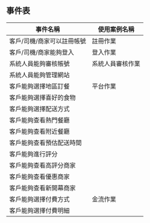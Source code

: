 ## 事件表
|事件名稱|使用案例名稱|
|---|---|
|客戶/司機/商家可以註冊帳號|註冊作業|
|客戶/司機/商家能夠登入|登入作業|
|系統人員能夠審核帳號|系統人員審核作業|
|系統人員能夠管理網站||
|客戶能夠選擇地區訂餐|平台作業|
|客戶能夠選擇喜好的食物||
|客戶能夠選擇配送方式||
|客戶能夠查看熱門餐廳||
|客戶能夠查看附近餐廳||
|客戶能夠查看預估配送時間||
|客戶能夠進行評分||
|客戶能夠查看高評分商家||
|客戶能夠查看優惠商家||
|客戶能夠查看新開幕商家||
|客戶能夠選擇付費方式|金流作業|
|客戶能夠選擇付費明細||
